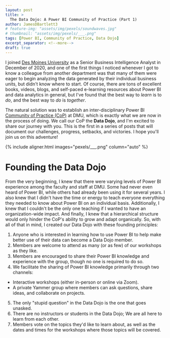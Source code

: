```yaml
---
layout: post
title: >
  The Data Dojo: A Power BI Community of Practice (Part 1)
author: JamesDBartlett3
# feature-img: "assets/img/pexels/soundwaves.jpg"
# thumbnail: "assets/img/pexels/___.png"
tags: [Power BI, Community of Practice, Data Dojo]
excerpt_separator: <!--more-->
draft: true
---
```




I joined [Des Moines University](https://dmu.edu) as a Senior Business Intelligence Analyst in December of 2020, and one of the first things I noticed whenever I got to know a colleague from another department was that many of them were eager to begin analyzing the data generated by their individual business units, but didn't know where to start. Of course, there are tons of excellent books, videos, blogs, and self-paced e-learning resources about Power BI and data analytics in general, but I've found that the best way to *learn* is to *do*, and the best way to *do* is *together*.
<!--more--> 
The natural solution was to establish an inter-disciplinary Power BI [Community of Practice (CoP)](https://en.wikipedia.org/wiki/Community_of_practice) at DMU, which is exactly what we are now in the process of doing. We call our CoP the **Data Dojo**, and I'm excited to share our journey with you. This is the first in a series of posts that will document our challenges, progress, setbacks, and victories. I hope you'll join us on this adventure!

{% include aligner.html images="pexels/___.png" column="auto" %}

# Founding the Data Dojo

From the very beginning, I knew that there were varying levels of Power BI experience among the faculty and staff at DMU. Some had never even heard of Power BI, while others had already been using it for several years. I also knew that I didn't have the time or energy to teach everyone everything they needed to know about Power BI on an individual basis. Additionally, I knew that I couldn't be the only one teaching if I wanted to have an organization-wide impact. And finally, I knew that a hierarchical structure would only hinder the CoP's ability to grow and adapt organically. So, with all of that in mind, I created our Data Dojo with these founding principles:

1. Anyone who is interested in learning how to use Power BI to help make better use of their data can become a Data Dojo member.
2. Members are welcome to attend as many (or as few) of our workshops as they like.
3. Members are encouraged to share their Power BI knowledge and experience with the group, though no one is required to do so.
4. We facilitate the sharing of Power BI knowledge primarily through two channels:
  * Interactive workshops (either in-person or online via Zoom).
  * A private Yammer group where members can ask questions, share ideas, and collaborate on projects.
5. The only "stupid question" in the Data Dojo is the one that goes unasked.
6. There are no instructors or students in the Data Dojo; We are all here to learn from each other.
7. Members vote on the topics they'd like to learn about, as well as the dates and times for the workshops where those topics will be covered.

